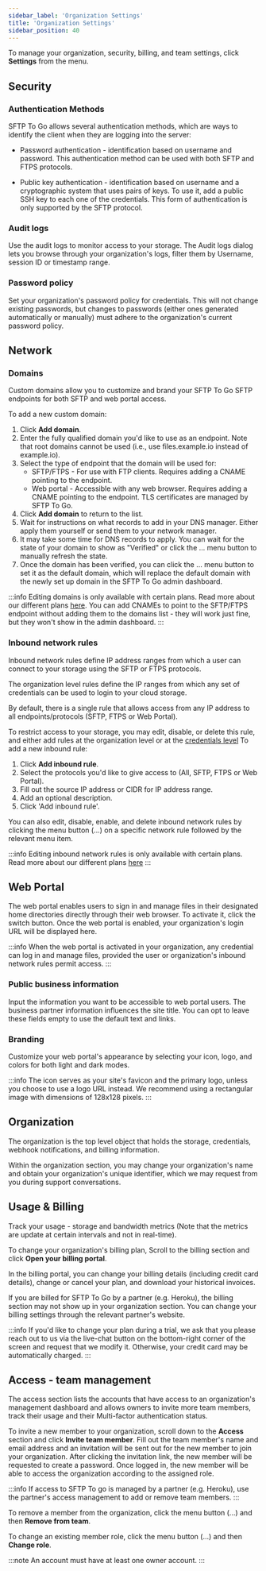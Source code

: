 ```yaml
---
sidebar_label: 'Organization Settings'
title: 'Organization Settings'
sidebar_position: 40
---
```

To manage your organization, security, billing, and team settings, click **Settings** from the menu.

## Security

### Authentication Methods

SFTP To Go allows several authentication methods, which are ways to identify the client when they are logging into the server:

* Password authentication - identification based on username and password. This authentication method can be used with both SFTP and FTPS protocols.

* Public key authentication - identification based on username and a cryptographic system that uses pairs of keys. To use it, add a public SSH key to each one of the credentials. This form of authentication is only supported by the SFTP protocol.

### Audit logs

Use the audit logs to monitor access to your storage. The Audit logs dialog lets you browse through your organization's logs, filter them by Username, session ID or timestamp range.

### Password policy

Set your organization's password policy for credentials. This will not change existing passwords, but changes to passwords (either ones generated automatically or manually) must adhere to the organization's current password policy.

## Network

### Domains

Custom domains allow you to customize and brand your SFTP To Go SFTP endpoints for both SFTP and web portal access.

To add a new custom domain:

1. Click **Add domain**.
2. Enter the fully qualified domain you'd like to use as an endpoint. Note that root domains cannot be used (i.e., use files.example.io instead of example.io).
3. Select the type of endpoint that the domain will be used for:
    * SFTP/FTPS - For use with FTP clients. Requires adding a CNAME pointing to the endpoint.
    * Web portal - Accessible with any web browser. Requires adding a CNAME pointing to the endpoint. TLS certificates are managed by SFTP To Go.
4. Click **Add domain** to return to the list.
5. Wait for instructions on what records to add in your DNS manager. Either apply them yourself or send them to your network manager.
6. It may take some time for DNS records to apply. You can wait for the state of your domain to show as "Verified" or click the ... menu button to manually refresh the state.
7. Once the domain has been verified, you can click the ... menu button to set it as the default domain, which will replace the default domain with the newly set up domain in the SFTP To Go admin dashboard.

:::info
Editing domains is only available with certain plans. Read more about our different plans [here](https://sftptogo.com/pricing).
You can add CNAMEs to point to the SFTP/FTPS endpoint without adding them to the domains list - they will work just fine, but they won't show in the admin dashboard.
:::

### Inbound network rules

Inbound network rules define IP address ranges from which a user can connect to your storage using the SFTP or FTPS protocols.

The organization level rules define the IP ranges from which any set of credentials can be used to login to your cloud storage.

By default, there is a single rule that allows access from any IP address to all endpoints/protocols (SFTP, FTPS or Web Portal).

To restrict access to your storage, you may edit, disable, or delete this rule, and either add rules at the organization level or at the 
[credentials level](../getting-started/creating-and-modifying-users.md)
To add a new inbound rule:

1. Click **Add inbound rule**.
2. Select the protocols you'd like to give access to (All, SFTP, FTPS or Web Portal).
4. Fill out the source IP address or CIDR for IP address range.
5. Add an optional description.
6. Click 'Add inbound rule'.

You can also edit, disable, enable, and delete inbound network rules by clicking the menu button (...) on a specific network rule followed by the relevant menu item.

:::info
Editing inbound network rules is only available with certain plans. Read more about our different plans [here](https://sftptogo.com/pricing)
:::

## Web Portal

The web portal enables users to sign in and manage files in their designated home directories directly through their web browser. To activate it, click the switch button. Once the web portal is enabled, your organization's login URL will be displayed here.

:::info
When the web portal is activated in your organization, any credential can log in and manage files, provided the user or organization's inbound network rules permit access.
:::

### Public business information

Input the information you want to be accessible to web portal users. The business partner information influences the site title. You can opt to leave these fields empty to use the default text and links.

### Branding

Customize your web portal's appearance by selecting your icon, logo, and colors for both light and dark modes.

:::info
The icon serves as your site's favicon and the primary logo, unless you choose to use a logo URL instead. We recommend using a rectangular image with dimensions of 128x128 pixels.
:::


## Organization

The organization is the top level object that holds the storage, credentials, webhook notifications, and billing information. 

Within the organization section, you may change your organization's name and obtain your organization's unique identifier, which we may request from you during support conversations.

## Usage & Billing

Track your usage - storage and bandwidth metrics (Note that the metrics are update at certain intervals and not in real-time).

To change your organization's billing plan, Scroll to the billing section and click **Open your billing portal**.

In the billing portal, you can change your billing details (including credit card details), change or cancel your plan, and download your historical invoices.

If you are billed for SFTP To Go by a partner (e.g. Heroku), the billing section may not show up in your organization section. You can change your billing settings through the relevant partner's website.

:::info
If you'd like to change your plan during a trial, we ask that you please reach out to us via the live-chat button on the bottom-right corner of the screen and request that we modify it. Otherwise, your credit card may be automatically charged.
:::

## Access - team management

The access section lists the accounts that have access to an organization's management dashboard and allows owners to invite more team members, track their usage and their Multi-factor authentication status.

To invite a new member to your organization, scroll down to the **Access** section and click **Invite team member**. Fill out the team member's name and email address and an invitation will be sent out for the new member to join your organization. After clicking the invitation link, the new member will be requested to create a password. Once logged in, the new member will be able to access the organization according to the assigned role.

:::info
If access to SFTP To go is managed by a partner (e.g. Heroku), use the partner's access management to add or remove team members.
:::

To remove a member from the organization, click the menu button (...) and then **Remove from team**.

To change an existing member role, click the menu button (...) and then **Change role**.

:::note
An account must have at least one owner account.
:::
